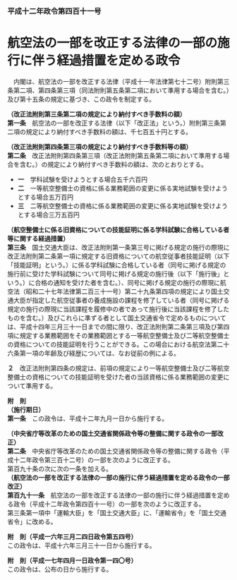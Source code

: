 ### 平成十二年政令第四百十一号  
# 航空法の一部を改正する法律の一部の施行に伴う経過措置を定める政令  
　内閣は、航空法の一部を改正する法律（平成十一年法律第七十二号）附則第三条第二項、第四条第三項（同法附則第五条第二項において準用する場合を含む。）及び第十五条の規定に基づき、この政令を制定する。  
  
**（改正法附則第三条第二項の規定により納付すべき手数料の額）**  
**第一条**　航空法の一部を改正する法律（以下「改正法」という。）附則第三条第二項の規定により納付すべき手数料の額は、千七百五十円とする。  
  
**（改正法附則第四条第三項の規定により納付すべき手数料等の額）**  
**第二条**　改正法附則第四条第三項（改正法附則第五条第二項において準用する場合を含む。）の規定により納付すべき手数料の額は、次のとおりとする。  
* **一**　学科試験を受けようとする場合五千六百円  
* **二**　一等航空整備士の資格に係る業務範囲の変更に係る実地試験を受けようとする場合五万百円  
* **三**　二等航空整備士の資格に係る業務範囲の変更に係る実地試験を受けようとする場合三万五百円  
  
**（航空整備士に係る旧資格についての技能証明に係る学科試験に合格している者等に関する経過措置）**  
**第三条**　国土交通大臣は、改正法附則第一条第三号に掲げる規定の施行の際現に改正法附則第二条第一項に規定する旧資格についての航空従事者技能証明（以下「技能証明」という。）に係る学科試験に合格している者（同号に掲げる規定の施行前に受けた学科試験について同号に掲げる規定の施行後（以下「施行後」という。）に合格の通知を受けた者を含む。）、同号に掲げる規定の施行の際現に航空法（昭和二十七年法律第二百三十一号）第二十九条第四項の規定により国土交通大臣が指定した航空従事者の養成施設の課程を修了している者（同号に掲げる規定の施行の際現に当該課程を履修中の者であって施行後に当該課程を修了したものを含む。）及びこれらに準ずる者として国土交通省令で定めるものについては、平成十四年三月三十一日までの間に限り、改正法附則第二条第三項及び第四項に規定する業務範囲をその業務範囲とする一等航空整備士及び二等航空整備士の資格についての技能証明を行うことができる。この場合における航空法第二十六条第一項の年齢及び経歴については、なお従前の例による。  
  
**２**　改正法附則第四条の規定は、前項の規定により一等航空整備士及び二等航空整備士の資格についての技能証明を受けた者の当該資格に係る業務範囲の変更について準用する。  
  
**附　則**  
**（施行期日）**  
**第一条**　この政令は、平成十二年九月一日から施行する。  
  
**（中央省庁等改革のための国土交通省関係政令等の整備に関する政令の一部改正）**  
**第二条**　中央省庁等改革のための国土交通省関係政令等の整備に関する政令（平成十二年政令第三百十二号）の一部を次のように改正する。  
第百九十条の次に次の一条を加える。  
**（航空法の一部を改正する法律の一部の施行に伴う経過措置を定める政令の一部改正）**  
**第百九十一条**　航空法の一部を改正する法律の一部の施行に伴う経過措置を定める政令（平成十二年政令第四百十一号）の一部を次のように改正する。  
第三条第一項中「運輸大臣」を「国土交通大臣」に、「運輸省令」を「国土交通省令」に改める。  
  
  
**附　則（平成一六年三月二四日政令第五四号）**  
この政令は、平成十六年三月三十一日から施行する。  
  
**附　則（平成一七年四月一日政令第一四〇号）**  
この政令は、公布の日から施行する。  
  
